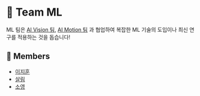 # 🤖 Team ML

ML 팀은 [AI Vision 팀](/profile/vision/vision.md), [AI Motion 팀](/profile/motion/motion.md) 과 협업하여 복잡한 ML 기술의 도입이나 최신 연구를 적용하는 것을 돕습니다!

## 👥 Members

- [이지훈](/profile/ml/members/jihun.md)
- [살림](/profile/ml/members/Saleem.md)
- [소영](/profile/ml/members/soyoung.md)